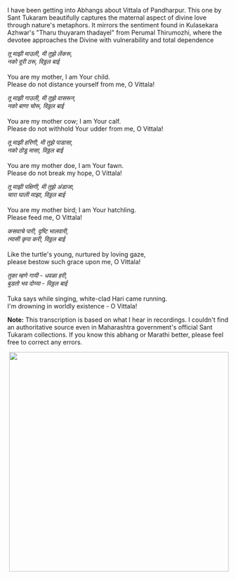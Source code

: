 I have been getting into Abhangs about Vittala of Pandharpur. This one by Sant Tukaram beautifully captures the maternal aspect of divine love through nature's metaphors. It mirrors the sentiment found in Kulasekara Azhwar's "Tharu thuyaram thadayel" from Perumal Thirumozhi, where the devotee approaches the Divine with vulnerability and total dependence

_तू माझी माउली, मी तुझे लेंकरू,<br>
नको दूरी ठरू, विठ्ठल बाई<br>
<br>_
You are my mother, I am Your child.<br>
Please do not distance yourself from me, O Vittala!<br>

_तू माझी गाउली, मी तुझे वासरून,<br>
नको बाणा चोरू, विठ्ठल बाई<br>_
<br>
You are my mother cow; I am Your calf.<br>
Please do not withhold Your udder from me, O Vittala!<br>


_तू माझी हरिणी, मी तुझे पाडासा,<br>
नको ठोडू मासा, विठ्ठल बाई<br>_
<br>
You are my mother doe, I am Your fawn.<br>
Please do not break my hope, O Vittala!<br>


_तू माझी पक्षिणी, मी तुझे अंडाजा,<br>
चारा घाली माझा, विठ्ठल बाई<br>_
<br>
You are my mother bird; I am Your hatchling.<br>
Please feed me, O Vittala!<br>


_कसवाचे पारी, दृष्टि भालवारी,<br>
त्यासी कृपा करी, विठ्ठल बाई<br>_
<br>
Like the turtle's young, nurtured by loving gaze,<br>
please bestow such grace upon me, O Vittala!<br>


_तुका म्हणे गायी - धवळा हरी,<br>
बुडतो भव दोय्या - विठ्ठल बाई<br>_
<br>
Tuka says while singing, white-clad Hari came running.<br>
I'm drowning in worldly existence - O Vittala!<br>

**Note:** This transcription is based on what I hear in recordings. I couldn't find an authoritative source even in Maharashtra government's official Sant Tukaram collections. If you know this abhang or Marathi better, please feel free to correct any errors.

<img height=500 style="float: right;  margin-left: 20px;" src="https://github.com/user-attachments/assets/08a265ae-b060-41d6-a31f-8298b78556a3">
